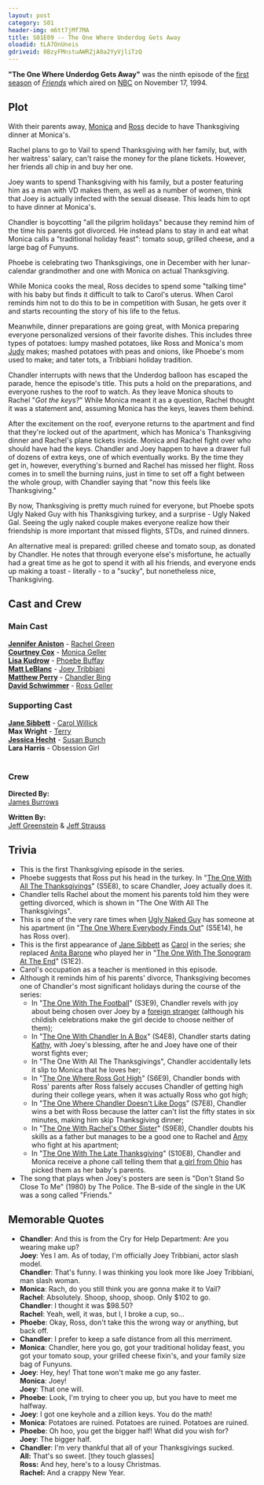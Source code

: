 ```yaml
---
layout: post 
category: S01 
header-img: m6tt7jMf7MA 
title: S01E09 -- The One Where Underdog Gets Away 
oloadid: tLA7OnUneis 
gdriveid: 0BzyFMnstuAWRZjA0a2YyVjliTzQ 
--- 
```

<!--more--> 
<p><b>"The One Where Underdog Gets Away"</b> was the ninth episode of the <a href="/wiki/First_season" title="First season" class="mw-redirect">first season</a> of <i><a href="/wiki/Friends" title="Friends">Friends</a></i> which aired on <a href="/wiki/NBC" title="NBC">NBC</a> on November 17, 1994.
</p>
<h2><span class="mw-headline" id="Plot">Plot</span></h2>
<p>With their parents away, <a href="/wiki/Monica" title="Monica" class="mw-redirect">Monica</a> and <a href="/wiki/Ross" title="Ross" class="mw-redirect">Ross</a> decide to have Thanksgiving dinner at Monica's. 
</p><p>Rachel plans to go to Vail to spend Thanksgiving with her family, but, with her waitress' salary, can't raise the money for the plane tickets. However, her friends all chip in and buy her one. 
</p><p>Joey wants to spend Thanksgiving with his family, but a poster featuring him as a man with VD makes them, as well as a number of women, think that Joey is actually infected with the sexual disease. This leads him to opt to have dinner at Monica's.
</p><p>Chandler is boycotting "all the pilgrim holidays" because they remind him of the time his parents got divorced. He instead plans to stay in and eat what Monica calls a "traditional holiday feast": tomato soup, grilled cheese, and a large bag of Funyuns.
</p><p>Phoebe is celebrating two Thanksgivings, one in December with her lunar-calendar grandmother and one with Monica on actual Thanksgiving. 
</p><p>While Monica cooks the meal, Ross decides to spend some "talking time" with his baby but finds it difficult to talk to Carol's uterus. When Carol reminds him not to do this to be in competition with Susan, he gets over it and starts recounting the story of his life to the fetus. 
</p><p>Meanwhile, dinner preparations are going great, with Monica preparing everyone personalized versions of their favorite dishes. This includes three types of potatoes: lumpy mashed potatoes, like Ross and Monica's mom <a href="/wiki/Judy" title="Judy" class="mw-redirect">Judy</a> makes; mashed potatoes with peas and onions, like Phoebe's mom used to make; and tater tots, a Tribbiani holiday tradition.
</p><p>Chandler interrupts with news that the Underdog balloon has escaped the parade, hence the episode's title. This puts a hold on the preparations, and everyone rushes to the roof to watch. As they leave Monica shouts to Rachel "<i>Got the keys?</i>" While Monica meant it as a question, Rachel thought it was a statement and, assuming Monica has the keys, leaves them behind.
</p><p>After the excitement on the roof, everyone returns to the apartment and find that they're locked out of the apartment, which has Monica's Thanksgiving dinner and Rachel's plane tickets inside. Monica and Rachel fight over who should have had the keys. Chandler and Joey happen to have a drawer full of dozens of extra keys, one of which eventually works. By the time they get in, however, everything's burned and Rachel has missed her flight. Ross comes in to smell the burning ruins, just in time to set off a fight between the whole group, with Chandler saying that "now this feels like Thanksgiving."
</p><p>By now, Thanksgiving is pretty much ruined for everyone, but Phoebe spots Ugly Naked Guy with his Thanksgiving turkey, and a surprise - Ugly Naked Gal. Seeing the ugly naked couple makes everyone realize how their friendship is more important that missed flights, STDs, and ruined dinners. 
</p><p>An alternative meal is prepared: grilled cheese and tomato soup, as donated by Chandler. He notes that through everyone else's misfortune, he actually had a great time as he got to spend it with all his friends, and everyone ends up making a toast - literally - to a "sucky", but nonetheless nice, Thanksgiving.
</p>
<h2><span class="mw-headline" id="Cast_and_Crew">Cast and Crew</span></h2>
<h3><span class="mw-headline" id="Main_Cast">Main Cast</span></h3>
<p><b><a href="/wiki/Jennifer_Aniston" title="Jennifer Aniston">Jennifer Aniston</a></b> - <a href="/wiki/Rachel_Green" title="Rachel Green">Rachel Green</a><br /><b><a href="/wiki/Courtney_Cox" title="Courtney Cox" class="mw-redirect">Courtney Cox</a></b> - <a href="/wiki/Monica_Geller" title="Monica Geller" class="mw-redirect">Monica Geller</a><br /><b><a href="/wiki/Lisa_Kudrow" title="Lisa Kudrow">Lisa Kudrow</a></b> - <a href="/wiki/Phoebe_Buffay" title="Phoebe Buffay">Phoebe Buffay</a><br /><b><a href="/wiki/Matt_LeBlanc" title="Matt LeBlanc">Matt LeBlanc</a></b> - <a href="/wiki/Joey_Tribbiani" title="Joey Tribbiani" class="mw-redirect">Joey Tribbiani</a><br /><b><a href="/wiki/Matthew_Perry" title="Matthew Perry">Matthew Perry</a></b> - <a href="/wiki/Chandler_Bing" title="Chandler Bing">Chandler Bing</a><br /><b><a href="/wiki/David_Schwimmer" title="David Schwimmer">David Schwimmer</a></b> - <a href="/wiki/Ross_Geller" title="Ross Geller">Ross Geller</a><br />
</p>
<h3><span class="mw-headline" id="Supporting_Cast">Supporting Cast</span></h3>
<p><b><a href="/wiki/Jane_Sibbett" title="Jane Sibbett">Jane Sibbett</a></b> - <a href="/wiki/Carol_Willick" title="Carol Willick">Carol Willick</a><br />
<b>Max Wright</b> - <a href="/wiki/Terry" title="Terry">Terry</a><br />
<b><a href="/wiki/Jessica_Hecht" title="Jessica Hecht">Jessica Hecht</a></b> - <a href="/wiki/Susan_Bunch" title="Susan Bunch">Susan Bunch</a><br />
<b>Lara Harris</b> - Obsession Girl<br />
<b><br /></b>
</p>
<h3><span class="mw-headline" id="Crew">Crew</span></h3>
<p><b>Directed By:</b><br /> 
<a href="/wiki/James_Burrows" title="James Burrows">James Burrows</a><br />
</p><p><b>Written By:</b><br /> 
<a href="/wiki/Jeff_Greenstein" title="Jeff Greenstein">Jeff Greenstein</a> &amp; <a href="/wiki/Jeff_Strauss" title="Jeff Strauss">Jeff Strauss</a><br />
</p>
<h2><span class="mw-headline" id="Trivia">Trivia</span></h2>
<ul><li>This is the first Thanksgiving episode in the series.
</li><li>Phoebe suggests that Ross put his head in the turkey. In "<a href="/wiki/The_One_With_All_The_Thanksgivings" title="The One With All The Thanksgivings">The One With All The Thanksgivings</a>" (S5E8), to scare Chandler, Joey actually does it.
</li><li>Chandler tells Rachel about the moment his parents told him they were getting divorced, which is shown in "The One With All The Thanksgivings".
</li><li>This is one of the very rare times when <a href="/wiki/Ugly_Naked_Guy" title="Ugly Naked Guy">Ugly Naked Guy</a> has someone at his apartment (in "<a href="/wiki/The_One_Where_Everybody_Finds_Out" title="The One Where Everybody Finds Out">The One Where Everybody Finds Out</a>" (S5E14), he has Ross over).
</li><li> This is the first appearance of <a href="/wiki/Jane_Sibbett" title="Jane Sibbett">Jane Sibbett</a> as <a href="/wiki/Carol" title="Carol" class="mw-redirect">Carol</a> in the series; she replaced <a href="/wiki/Anita_Barone" title="Anita Barone">Anita Barone</a> who played her in "<a href="/wiki/The_One_With_The_Sonogram_At_The_End" title="The One With The Sonogram At The End">The One With The Sonogram At The End</a>" (S1E2).
</li><li> Carol's occupation as a teacher is mentioned in this episode.
</li><li>Although it reminds him of his parents' divorce, Thanksgiving becomes one of Chandler's most significant holidays during the course of the series:
<ul><li>In "<a href="/wiki/The_One_With_The_Football" title="The One With The Football">The One With The Football</a>" (S3E9), Chandler revels with joy about being chosen over Joey by a <a href="/wiki/Margha" title="Margha">foreign stranger</a> (although his childish celebrations make the girl decide to choose neither of them);
</li><li>In "<a href="/wiki/The_One_With_Chandler_In_A_Box" title="The One With Chandler In A Box">The One With Chandler In A Box</a>" (S4E8), Chandler starts dating <a href="/wiki/Kathy" title="Kathy">Kathy</a>, with Joey's blessing, after he and Joey have one of their worst fights ever;
</li><li>In "The One With All The Thanksgivings", Chandler accidentally lets it slip to Monica that he loves her;
</li><li>In "<a href="/wiki/The_One_Where_Ross_Got_High" title="The One Where Ross Got High">The One Where Ross Got High</a>" (S6E9), Chandler bonds with Ross' parents after Ross falsely accuses Chandler of getting high during their college years, when it was actually Ross who got high;
</li><li>In "<a href="/wiki/The_One_Where_Chandler_Doesn%27t_Like_Dogs" title="The One Where Chandler Doesn't Like Dogs">The One Where Chandler Doesn't Like Dogs</a>" (S7E8), Chandler wins a bet with Ross because the latter can't list the fifty states in six minutes, making him skip Thanksgiving dinner;
</li><li>In "<a href="/wiki/The_One_With_Rachel%27s_Other_Sister" title="The One With Rachel's Other Sister">The One With Rachel's Other Sister</a>" (S9E8), Chandler doubts his skills as a father but manages to be a good one to Rachel and <a href="/wiki/Amy_Green" title="Amy Green">Amy</a> who fight at his apartment;
</li><li>In "<a href="/wiki/The_One_With_The_Late_Thanksgiving" title="The One With The Late Thanksgiving">The One With The Late Thanksgiving</a>" (S10E8), Chandler and Monica receive a phone call telling them that <a href="/wiki/Erica" title="Erica">a girl from Ohio</a> has picked them as her baby's parents.
</li></ul>
</li><li>The song that plays when Joey's posters are seen is "Don't Stand So Close To Me" (1980) by The Police. The B-side of the single in the UK was a song called "Friends."
</li></ul>
<h2><span class="mw-headline" id="Memorable_Quotes">Memorable Quotes</span></h2>
<ul><li><b>Chandler</b>: And this is from the Cry for Help Department: Are you wearing make up?<br /><b>Joey</b>: Yes I am. As of today, I'm officially Joey Tribbiani, actor slash model. <br /><b>Chandler</b>: That's funny. I was thinking you look more like Joey Tribbiani, man slash woman.
</li><li><b>Monica</b>: Rach, do you still think you are gonna make it to Vail?<br /><b>Rachel</b>: Absolutely. Shoop, shoop, shoop. Only $102 to go.<br /><b>Chandler</b>: I thought it was $98.50?<br /><b>Rachel</b>: Yeah, well, it was, but I, I broke a cup, so...
</li><li><b>Phoebe</b>: Okay, Ross, don't take this the wrong way or anything, but back off.
</li><li><b>Chandler</b>: I prefer to keep a safe distance from all this merriment.
</li><li><b>Monica</b><span>: Chandler, here you go, got your traditional holiday feast, you got your tomato soup, your grilled cheese fixin's, and your family size bag of Funyuns.</span>
</li><li><b>Joey</b>: Hey, hey! That tone won't make me go any faster.<br /><b>Monica</b>: Joey!<br /><b>Joey</b>: That one will.
</li><li><b>Phoebe</b>: Look, I'm trying to cheer you up, but you have to meet me halfway.
</li><li><b>Joey</b>: I got one keyhole and a zillion keys. You do the math!
</li><li><b>Monica</b>: Potatoes are ruined. Potatoes are ruined. Potatoes are ruined.
</li><li><b>Phoebe</b>: Oh hoo, you get the bigger half! What did you wish for?<br /><b>Joey</b>: The bigger half.
</li><li><b>Chandler</b>: I'm very thankful that all of your Thanksgivings sucked.<br /><b>All:</b><span> That's so sweet. [they touch glasses]</span><br /><b>Ross:</b><span> And hey, here's to a lousy Christmas.</span><br /><b>Rachel:</b><span> And a crappy New Year.</span><br />
</li></ul>
